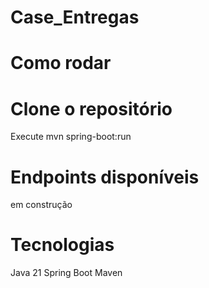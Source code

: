 # Case_Entregas

# Como rodar

# Clone o repositório
Execute mvn spring-boot:run

# Endpoints disponíveis

em construção

# Tecnologias

Java 21
Spring Boot
Maven